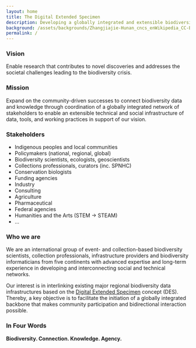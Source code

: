 ```yaml
---
layout: home
title: The Digital Extended Specimen
description: Developing a globally integrated and extensible biodiversity data infrastructure
background: /assets/backgrounds/Zhangjiajie-Hunan_cncs_enWikipedia_CC-BY-SAIntl40_the_World_Heritage_Site_Wulingyuan_in_Zhangjiajie_of_Hunan_PR_China.jpg
permalink: /
---
```



### Vision

Enable research that contributes to novel discoveries and addresses the societal challenges leading to the biodiversity crisis.

### Mission

Expand on the community-driven successes to connect biodiversity data and knowledge through coordination of a globally integrated network of stakeholders to enable an extensible technical and social infrastructure of data, tools, and working practices in support of our vision.

### Stakeholders

* Indigenous peoples and local communities
* Policymakers (national, regional, global)
* Biodiversity scientists, ecologists, geoscientists
* Collections professionals, curators (inc. SPNHC)
* Conservation biologists
* Funding agencies
* Industry
* Consulting
* Agriculture
* Pharmaceutical 
* Federal agencies                                 
* Humanities and the Arts (STEM → STEAM)
* …


### Who we are

We are an international group of event- and collection-based biodiversity scientists, collection professionals, infrastructure providers and biodiversity informaticians from five continents with advanced expertise and long-term experience in developing and interconnecting social and technical networks. 

Our interest is in interlinking existing major regional biodiversity data infrastructures based on the [Digital Extended Specimen](https://doi.org/10.1093/biosci/biac060) concept (DES). Thereby, a key objective is to facilitate the initiation of a globally integrated backbone that makes community participation and bidirectional interaction possible.


### In Four Words

**Biodiversity. Connection. Knowledge. Agency.**


